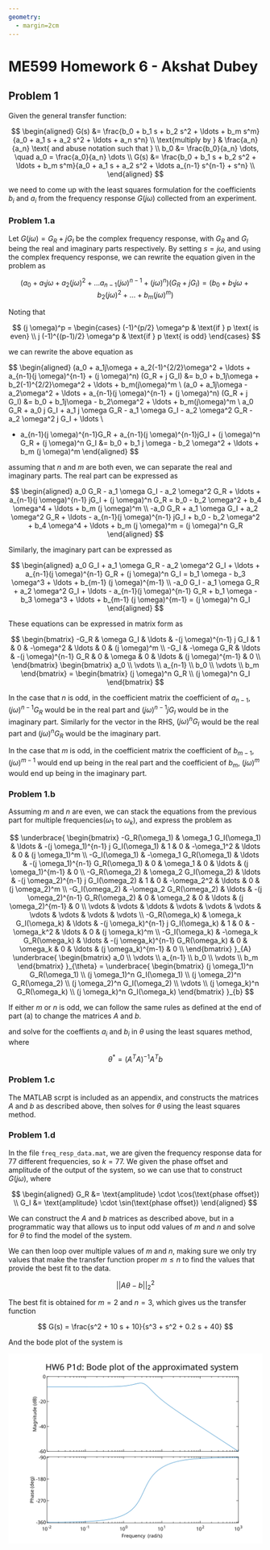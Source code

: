 ```yaml
---
geometry:
  - margin=2cm
---
```


# ME599 Homework 6 - Akshat Dubey

## Problem 1

Given the general transfer function:

$$
\begin{aligned}
G(s) &= \frac{b_0 + b_1 s + b_2 s^2 + \ldots + b_m s^m}{a_0 + a_1 s + a_2 s^2 + \ldots + a_n s^n} \\
\text{multiply by } & \frac{a_n}{a_n} \text{ and abuse notation such that } \\
b_0 &= \frac{b_0}{a_n} \dots, \quad a_0 = \frac{a_0}{a_n} \dots \\
G(s) &= \frac{b_0 + b_1 s + b_2 s^2 + \ldots + b_m s^m}{a_0 + a_1 s + a_2 s^2 + \ldots a_{n-1} s^{n-1} + s^n} \\
\end{aligned}
$$

we need to come up with the least squares formulation for the coefficients $b_i$ and $a_i$ from the frequency response $G(j\omega)$ collected from an experiment.

### Problem 1.a

Let $G(j\omega) = G_R + j G_I$ be the complex frequency response, with $G_R$ and $G_I$ being the real and imaginary parts respectively. By setting $s = j\omega$, and using the complex frequency response, we can rewrite the equation given in the problem as

$$
(a_0 + a_1 j\omega + a_2 (j\omega)^2 + \ldots a_{n-1}(j \omega)^{n-1} + (j \omega)^n) (G_R + j G_I) = (b_0 + b_1 j\omega + b_2 (j\omega)^2 + \ldots + b_m(j \omega)^m)
$$

Noting that

$$
(j \omega)^p = \begin{cases}
(-1)^{p/2} \omega^p & \text{if } p \text{ is even} \\
j (-1)^{(p-1)/2} \omega^p & \text{if } p \text{ is odd}
\end{cases}
$$

we can rewrite the above equation as

$$
\begin{aligned}
(a_0 + a_1j\omega + a_2(-1)^{2/2}\omega^2 + \ldots + a_{n-1}(j \omega)^{n-1} + (j \omega)^n) (G_R + j G_I) &= b_0 + b_1j\omega + b_2(-1)^{2/2}\omega^2 + \ldots + b_m(j\omega)^m \\
(a_0 + a_1j\omega - a_2\omega^2 + \ldots + a_{n-1}(j \omega)^{n-1} + (j \omega)^n) (G_R + j G_I) &= b_0 + b_1j\omega - b_2\omega^2 + \ldots + b_m(j\omega)^m \\
a_0 G_R + a_0 j G_I + a_1 j \omega G_R - a_1 \omega G_I - a_2 \omega^2 G_R - a_2 \omega^2 j G_I + \ldots \\
+ a_{n-1}(j \omega)^{n-1}G_R + a_{n-1}(j \omega)^{n-1}jG_I + (j \omega)^n G_R +  (j \omega)^n G_I &=
b_0 + b_1 j \omega - b_2 \omega^2  + \ldots + b_m (j \omega)^m
\end{aligned}
$$

assuming that $n$ and $m$ are both even, we can separate the real and imaginary parts. The real part can be expressed as

$$
\begin{aligned}
a_0 G_R - a_1 \omega G_I - a_2 \omega^2 G_R + \ldots + a_{n-1}(j \omega)^{n-1} jG_I + (j \omega)^n G_R = b_0 - b_2 \omega^2 + b_4 \omega^4 + \ldots + b_m (j \omega)^m \\
-a_0 G_R + a_1 \omega G_I + a_2 \omega^2 G_R + \ldots - a_{n-1}(j \omega)^{n-1} jG_I + b_0 - b_2 \omega^2 + b_4 \omega^4 + \ldots + b_m (j \omega)^m = (j \omega)^n G_R
\end{aligned}
$$

Similarly, the imaginary part can be expressed as

$$
\begin{aligned}
a_0 G_I + a_1 \omega G_R - a_2 \omega^2 G_I + \ldots + a_{n-1}(j \omega)^{n-1} G_R + (j \omega)^n G_I = b_1 \omega - b_3 \omega^3 + \ldots + b_{m-1} (j \omega)^{m-1} \\
-a_0 G_I - a_1 \omega G_R + a_2 \omega^2 G_I + \ldots - a_{n-1}(j \omega)^{n-1} G_R + b_1 \omega - b_3 \omega^3 + \ldots + b_{m-1} (j \omega)^{m-1} = (j \omega)^n G_I
\end{aligned}
$$

These equations can be expressed in matrix form as

$$
\begin{bmatrix}
-G_R & \omega G_I & \ldots & -(j \omega)^{n-1} j G_I & 1 & 0 & -\omega^2 & \ldots & 0 & (j \omega)^m \\
-G_I & -\omega G_R & \ldots & -(j \omega)^{n-1} G_R & 0 & \omega & 0 & \ldots & (j \omega)^{m-1} & 0 \\
\end{bmatrix}
\begin{bmatrix}
a_0 \\
\vdots \\
a_{n-1} \\
b_0 \\
\vdots \\
b_m
\end{bmatrix}
= \begin{bmatrix}
(j \omega)^n G_R \\
(j \omega)^n G_I
\end{bmatrix}
$$

In the case that $n$ is odd, in the coefficient matrix the coefficient of $a_{n-1}$, $(j \omega)^{n-1} G_R$ would be in the real part and $(j \omega)^{n-1} j G_I$ would be in the imaginary part.
Similarly for the vector in the RHS, $(j \omega)^n G_I$ would be the real part and $(j \omega)^n G_R$ would be the imaginary part.

In the case that $m$ is odd, in the coefficient matrix the coefficient of $b_{m-1}$, $(j \omega)^{m-1}$ would end up being in the real part and the coefficient of $b_m$, $(j \omega)^m$ would end up being in the imaginary part.

### Problem 1.b

Assuming $m$ and $n$ are even, we can stack the equations from the previous part for multiple frequencies($\omega_1$ to $\omega_k$), and express the problem as

$$
\underbrace{
\begin{bmatrix}
-G_R(\omega_1) & \omega_1 G_I(\omega_1) & \ldots & -(j \omega_1)^{n-1} j G_I(\omega_1) & 1 & 0 & -\omega_1^2 & \ldots & 0 & (j \omega_1)^m \\
-G_I(\omega_1) & -\omega_1 G_R(\omega_1) & \ldots & -(j \omega_1)^{n-1} G_R(\omega_1) & 0 & \omega_1 & 0 & \ldots & (j \omega_1)^{m-1} & 0 \\
-G_R(\omega_2) & \omega_2 G_I(\omega_2) & \ldots & -(j \omega_2)^{n-1} j G_I(\omega_2) & 1 & 0 & -\omega_2^2 & \ldots & 0 & (j \omega_2)^m \\
-G_I(\omega_2) & -\omega_2 G_R(\omega_2) & \ldots & -(j \omega_2)^{n-1} G_R(\omega_2) & 0 & \omega_2 & 0 & \ldots & (j \omega_2)^{m-1} & 0 \\
\vdots & \vdots & \ddots & \vdots & \vdots & \vdots & \vdots & \vdots & \vdots & \vdots \\
-G_R(\omega_k) & \omega_k G_I(\omega_k) & \ldots & -(j \omega_k)^{n-1} j G_I(\omega_k) & 1 & 0 & -\omega_k^2 & \ldots & 0 & (j \omega_k)^m \\
-G_I(\omega_k) & -\omega_k G_R(\omega_k) & \ldots & -(j \omega_k)^{n-1} G_R(\omega_k) & 0 & \omega_k & 0 & \ldots & (j \omega_k)^{m-1} & 0 \\
\end{bmatrix}
}_{A}
\underbrace{
\begin{bmatrix}
a_0 \\
\vdots \\
a_{n-1} \\
b_0 \\
\vdots \\
b_m
\end{bmatrix}
}_{\theta}
= \underbrace{
\begin{bmatrix}
(j \omega_1)^n G_R(\omega_1) \\
(j \omega_1)^n G_I(\omega_1) \\
(j \omega_2)^n G_R(\omega_2) \\
(j \omega_2)^n G_I(\omega_2) \\
\vdots \\
(j \omega_k)^n G_R(\omega_k) \\
(j \omega_k)^n G_I(\omega_k)
\end{bmatrix}
}_{b}
$$

If either $m$ or $n$ is odd, we can follow the same rules as defined at the end of part (a) to change the matrices $A$ and $b$.

and solve for the coeffients $a_i$ and $b_i$ in $\theta$ using the least squares method, where

$$
\theta^* = (A^TA)^{-1}A^Tb
$$

### Problem 1.c

The MATLAB scrpt is included as an appendix, and constructs the matrices $A$ and $b$ as described above, then solves for $\theta$ using the least squares method.

### Problem 1.d

In the file `freq_resp_data.mat`, we are given the frequency response data for 77 different frequencies, so $k=77$. We given the phase offset and amplitude of the output of the system, so we can use that to construct $G(j\omega)$, where

$$
\begin{aligned}
G_R &= \text{amplitude} \cdot \cos(\text{phase offset}) \\
G_I &= \text{amplitude} \cdot \sin(\text{phase offset})
\end{aligned}
$$

We can construct the $A$ and $b$ matrices as described above, but in a programmatic way that allows us to input odd values of $m$ and $n$ and solve for $\theta$ to find the model of the system.

We can then loop over multiple values of $m$ and $n$, making sure we only try values that make the transfer function proper $m \leq n$ to find the values that provide the best fit to the data.

$$
||A \theta - b||_2^2
$$

The best fit is obtained for $m=2$ and $n=3$, which gives us the transfer function

$$
G(s) = \frac{s^2 + 10 s + 10}{s^3 + s^2 + 0.2 s + 40}
$$

And the bode plot of the system is

![HW6 P1d Bode plot of approximate system](figs/hw6p1d_bode.svg)
